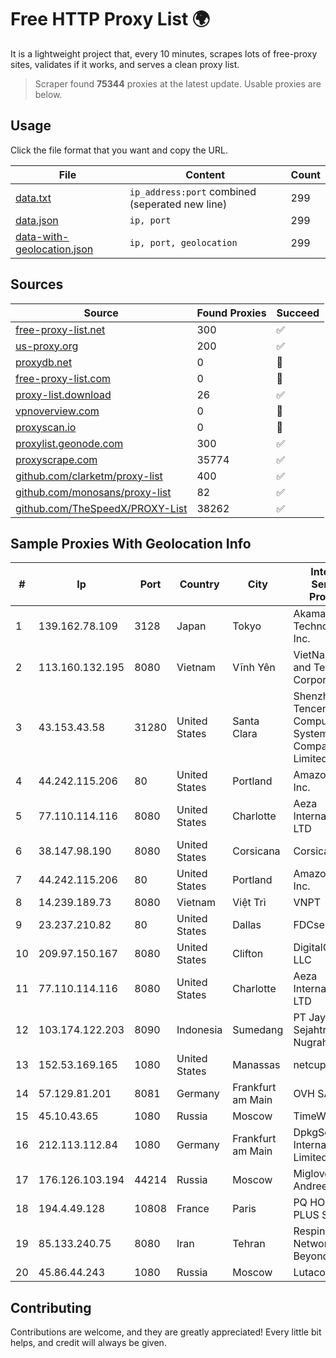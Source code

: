 
# Free HTTP Proxy List 🌍

It is a lightweight project that, every 10 minutes, scrapes lots of free-proxy sites, validates if it works, and serves a clean proxy list.


> Scraper found **75344** proxies at the latest update. Usable proxies are below.

## Usage

Click the file format that you want and copy the URL.


|File|Content|Count|
|----|-------|-----|
|[data.txt](https://raw.githubusercontent.com/themiralay/Proxy-List-World/master/data.txt)|`ip_address:port` combined (seperated new line)|299|
|[data.json](https://raw.githubusercontent.com/themiralay/Proxy-List-World/master/data.json)|`ip, port`|299|
|[data-with-geolocation.json](https://raw.githubusercontent.com/themiralay/Proxy-List-World/master/data-with-geolocation.json)|`ip, port, geolocation`|299|

## Sources

|Source|Found Proxies|Succeed|
|------|-------------|-------|
|[free-proxy-list.net](https://free-proxy-list.net)|300|✅|
|[us-proxy.org](https://www.us-proxy.org)|200|✅|
|[proxydb.net](http://proxydb.net)|0|🚫|
|[free-proxy-list.com](https://free-proxy-list.com/?page=&port=&type%5B%5D=http&type%5B%5D=https&up_time=0&search=Search)|0|🚫|
|[proxy-list.download](https://www.proxy-list.download/HTTP)|26|✅|
|[vpnoverview.com](https://vpnoverview.com/privacy/anonymous-browsing/free-proxy-servers)|0|🚫|
|[proxyscan.io](https://www.proxyscan.io)|0|🚫|
|[proxylist.geonode.com](https://proxylist.geonode.com/api/proxy-list?limit=300&page=1&sort_by=lastChecked&sort_type=desc&protocols=http,https)|300|✅|
|[proxyscrape.com](https://api.proxyscrape.com/v2/?request=displayproxies&protocol=http&timeout=10000&country=all&ssl=all&anonymity=all)|35774|✅|
|[github.com/clarketm/proxy-list](https://raw.githubusercontent.com/clarketm/proxy-list/master/proxy-list-raw.txt)|400|✅|
|[github.com/monosans/proxy-list](https://raw.githubusercontent.com/monosans/proxy-list/main/proxies/http.txt)|82|✅|
|[github.com/TheSpeedX/PROXY-List](https://raw.githubusercontent.com/TheSpeedX/PROXY-List/master/http.txt)|38262|✅|


## Sample Proxies With Geolocation Info

|#|Ip|Port|Country|City|Internet Service Provider|
|-|--|----|-------|----|-------------------------|
|1|139.162.78.109|3128|Japan|Tokyo|Akamai Technologies, Inc.|
|2|113.160.132.195|8080|Vietnam|Vĩnh Yên|VietNam Post and Telecom Corporation|
|3|43.153.43.58|31280|United States|Santa Clara|Shenzhen Tencent Computer Systems Company Limited|
|4|44.242.115.206|80|United States|Portland|Amazon.com, Inc.|
|5|77.110.114.116|8080|United States|Charlotte|Aeza International LTD|
|6|38.147.98.190|8080|United States|Corsicana|Corsicana ISD|
|7|44.242.115.206|80|United States|Portland|Amazon.com, Inc.|
|8|14.239.189.73|8080|Vietnam|Việt Trì|VNPT|
|9|23.237.210.82|80|United States|Dallas|FDCservers.net|
|10|209.97.150.167|8080|United States|Clifton|DigitalOcean, LLC|
|11|77.110.114.116|8080|United States|Charlotte|Aeza International LTD|
|12|103.174.122.203|8090|Indonesia|Sumedang|PT Jaya Sejahtra Nugraha|
|13|152.53.169.165|1080|United States|Manassas|netcup GmbH|
|14|57.129.81.201|8081|Germany|Frankfurt am Main|OVH SAS|
|15|45.10.43.65|1080|Russia|Moscow|TimeWeb LLC|
|16|212.113.112.84|1080|Germany|Frankfurt am Main|DpkgSoft International Limited|
|17|176.126.103.194|44214|Russia|Moscow|Miglovets Egor Andreevich|
|18|194.4.49.128|10808|France|Paris|PQ HOSTING PLUS S.R.L.|
|19|85.133.240.75|8080|Iran|Tehran|Respina Networks & Beyond PJSC|
|20|45.86.44.243|1080|Russia|Moscow|Lutacom LLC|



## Contributing

Contributions are welcome, and they are greatly appreciated! Every
little bit helps, and credit will always be given.

